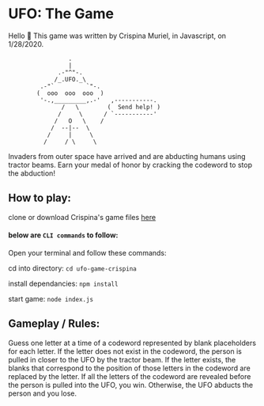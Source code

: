 # UFO: The Game
Hello 👋 This game was written by Crispina Muriel,
in Javascript,
on 1/28/2020.
```
                 .
                 |
              .-"^"-.
             /_.UFO._\
         .-"`         `"-.
        (  ooo  ooo  ooo  )
         '-.,_________,.-'   ,-----------.
               /   \        (  Send help! )
              /     \      / `-----------'
             /   O   \    /
            /  --|--  \
           /     |     \
          /     / \     \
```

Invaders from outer space have arrived and are abducting humans using tractor beams. Earn your medal of honor by cracking the codeword to stop the abduction!

## How to play:

clone or download Crispina's game files [here](https://github.com/crispinamuriel/internship-code-challenge/tree/master/backend/ufo-game-crispina)

#### below are `CLI commands` to follow:

Open your terminal and follow these commands:

cd into directory:  `cd ufo-game-crispina`

install dependancies:  `npm install`

start game:  `node index.js`

## Gameplay / Rules:

Guess one letter at a time of a codeword represented by blank placeholders for each letter. If the letter does not exist in the codeword, the person is pulled in closer to the UFO by the tractor beam. If the letter exists, the blanks that correspond to the position of those letters in the codeword are replaced by the letter. If all the letters of the codeword are revealed before the person is pulled into the UFO, you win. Otherwise, the UFO abducts the person and you lose.
